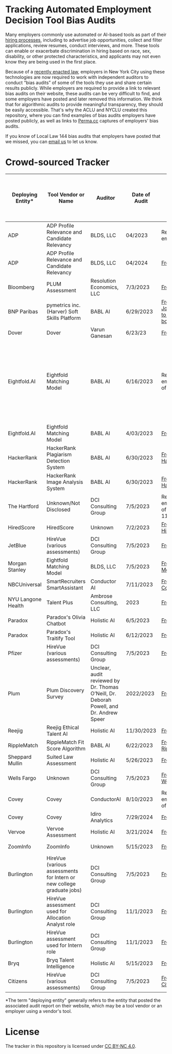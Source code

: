 # Tracking Automated Employment Decision Tool Bias Audits

Many employers commonly use automated or AI-based tools as part of their [hiring processes](https://www.aclu.org/know-your-rights/know-your-digital-rights-digital-discrimination-in-hiring), including to advertise job opportunities, collect and filter applications, review resumes, conduct interviews, and more. These tools can enable or exacerbate discrimination in hiring based on race, sex, disability, or other protected characteristics, and applicants may not even know they are being used in the first place. 

Because of a [recently enacted law](https://www.nyc.gov/site/dca/about/automated-employment-decision-tools.page), employers in New York City using these technologies are now required to work with independent auditors to conduct “bias audits” of some of the tools they use and share certain results publicly. While employers are required to provide a link to relevant bias audits on their website, these audits can be very difficult to find, and some employers have posted and later removed this information. We think that for algorithmic audits to provide meaningful transparency, they should be easily accessible. That's why the ACLU and NYCLU created this repository, where you can find examples of bias audits employers have posted publicly, as well as links to [Perma.cc](https://perma.cc/) captures of employers' bias audits. 

If you know of Local Law 144 bias audits that employers have posted that we missed, you can [email us](mailto:analytics_inquiry@aclu.org) to let us know.

# Crowd-sourced Tracker

| Deploying Entity* | Tool Vendor or Name |  Auditor | Date of Audit | Original | Perma.cc Capture | Other Entities That Have Posted the Audit | 
| ----------------- | ----------- | ------------- |-------------- | --------- | -------------------- | -------------------- |
| ADP | ADP Profile Relevance and Candidate Relevancy | BLDS, LLC | 04/2023 | Removed from employer website | [Capture from 11/06/23](https://perma.cc/KF5Y-5XY7) | |
| ADP | ADP Profile Relevance and Candidate Relevancy | BLDS, LLC | 04/2024 | [From ADP.com](https://www.adp.com/-/media/adp/no-cache/candidate-relevancy/candidate-relevancy-faq.pdf?) | [Capture from 7/31/24](https://perma.cc/XFY4-BPSC) | | 
| Bloomberg | PLUM Assessment | Resolution Economics, LLC | 7/3/2023 | [From CDN](https://assets.bbhub.io/company/sites/51/2023/07/20230703-BLP-Bias-Audit-for-AEDT.pdf) | [Capture from 11/03/23](https://perma.cc/2EMX-WNYU) | |
| BNP Paribas | pymetrics inc. (Harver) Soft Skills Platform | BABL AI | 6/29/2023 | [From BNP Paribas Job Posting (see link to bias audit at the bottom of the page)](https://bnppus.tal.net/vx/lang-en-GB/mobile-0/appcentre-1/brand-7/xf-e678f51d2aa2/candidate/so/pm/1/pl/2/opp/809-2024-Full-Time-Analyst-CIB-Functions-Change-and-Solutions-Internal-Consulting/en-GB) | [Capture from 1/03/24](https://perma.cc/9KAQ-QXC3) |  |
| Dover | Dover | Varun Ganesan | 6/23/23 | [From CDN](https://cdn.dover.io/compliance/Dover%20-%20Audit_Result.pdf) | [Capture from 11/03/23](https://perma.cc/C4E7-XP63) | |
| Eightfold.AI | Eightfold Matching Model | BABL AI | 6/16/2023                | Removed from employer website as of check on 9/30/24       | <ul><li>[Capture of summary page from 11/02/23](https://perma.cc/TU38-FW6U)</li><li>[Capture of bias audit from 11/02/23](https://perma.cc/3JGK-7H76)</li></ul> | |
| Eightfold.AI | Eightfold Matching Model | BABL AI | 4/03/2023 | [From Eightfold.AI](https://eightfold.ai/nyc-eightfold-matching-model/) | [Capture from 8/28/24](https://perma.cc/M5Q5-X9DW) | | 
| HackerRank  | HackerRank Plagiarism Detection System | BABL AI |  6/30/2023 | [From HackerRank.com](https://support.hackerrank.com/hc/en-us/articles/18060171781523-Summary-of-Bias-Audit-Results-of-the-HackerRank-s-Plagiarism-Detection-System-for-New-York-City-s-Local-Law-144) | [Capture from 11/02/23](https://perma.cc/V5D7-42ZK) | |
| HackerRank | HackerRank Image Analysis System | BABL AI | 6/30/2023 | [From HackerRank.com](https://support.hackerrank.com/hc/en-us/articles/18059959675539-Summary-of-Bias-Audit-Results-HackerRank-s-Image-Analysis-System-) | [Capture from 11/02/23](https://perma.cc/7XQ4-UXLE) | |
| The Hartford | Unknown/Not Disclosed      | DCI Consulting Group | 7/5/2023 | Removed from employer website as of check on 11/02/23| [Capture from 8/11/23](https://perma.cc/562P-52U4) | |
| HiredScore  | HiredScore    | Unknown | 7/2/2023                | [From HiredScore.com](https://www.hiredscore.com/nyc-legal-law) | [Capture from 11/02/23](https://perma.cc/96ZU-U5DE) | |
| JetBlue | HireVue (various assessments) | DCI Consulting Group | 7/5/2023 | [From JetBlue.com](https://www.jetblue.com/legal/airport-operations-bias-audit) | [Capture from 11/06/23](https://perma.cc/6Z94-QW5E) | |
| Morgan Stanley | Eightfold Matching Model | BLDS, LLC | 7/5/2023 | [From MorganStanley.com](https://www.morganstanley.com/content/dam/msdotcom/en/disclaimers/MORGAN-STANLEY-BIAS-AUDIT-REPORT-07052023brs.pdf) | [Capture from 11/03/23](https://perma.cc/J844-MEBQ) | |
| NBCUniversal | SmartRecruiters SmartAssistant | Conductor AI | 7/11/2023 | [From ConductorAI.co](https://www.conductorai.co/nyc-144-audits/smartassistant) | [Capture from 11/03/23](https://perma.cc/YZ8T-CK5M) | [AdTalem](https://careers.adtalem.com/aedt-notice)|
| NYU Langone Health | Talent Plus | Ambrose Consulting, LLC | 2023 | [From CDN](https://cdn-static.findly.com/wp-content/uploads/sites/641/2023/06/29155721/2023-Audit-Results-002.pdf) | [Capture from 1/03/24](https://perma.cc/83UA-BVJ9) | |
| Paradox | Paradox's Olivia Chatbot | Holistic AI | 6/5/2023 | [From Paradox.AI](https://trust.holisticai.com/nyc-bias-audit/eyJjbGllbnRJZCI6InBhcmFkb3gtcWpkbGEiLCJlbnRpdHlJZCI6IjMwODRmNjdmLTE0ZjEtNDM1Yy04ZmJiLTQyNDQ2ZWUwYzM4ZCIsInN5c3RlbUlkIjoiMzA4NGY2N2YtMTRmMS00MzVjLThmYmItNDI0NDZlZTBjMzhkIn0) | [Capture from 11/02/23](https://perma.cc/CSA8-S2RC) | |
| Paradox | Paradox's Traitify Tool | Holistic AI | 6/12/2023 | [From Paradox.AI](https://trust.holisticai.com/nyc-bias-audit/eyJjbGllbnRJZCI6InBhcmFkb3gtcWpkbGEiLCJlbnRpdHlJZCI6Ijk5MjA2OTA1LThiZGUtNDlhNy1iODhjLWM3NWZmYjkxZDk2YiIsInN5c3RlbUlkIjoiOTkyMDY5MDUtOGJkZS00OWE3LWI4OGMtYzc1ZmZiOTFkOTZiIn0) | [Capture from 11/02/23](https://perma.cc/SK87-ZFY5) | |
| Pfizer | HireVue (various assessments) | DCI Consulting Group | 7/5/2023 | [From CDN](https://cdn.pfizer.com/pfizercom/2023-09/HireVue%202023%20Bias%20Report_2023Aug14.pdf) | [Capture from 11/03/23](https://perma.cc/4EQP-MLYA) | |
| Plum | Plum Discovery Survey | Unclear, audit reviewed by Dr. Thomas O’Neill, Dr. Deborah Powell, and Dr. Andrew Speer | 2022/2023 | [From help.plum.io](https://help.plum.io/hc/en-us/articles/8809252453531-Plum-and-Auditing-for-Bias) | [Capture of executive summary from 1/03/24](https://perma.cc/955M-P4EU) | |
| Reejig | Reejig Ethical Talent AI | Holistic AI | 11/30/2023 | [From Reejig.com](https://www.reejig.com/ethical-talent-ai-audit-results) | [Capture from 1/03/24](https://perma.cc/MTD7-NTLM) | |
| RippleMatch | RippleMatch Fit Score Algorithm | BABL AI | 6/22/2023 | [From Ripplematch.com](https://ripplematch.com/wp-content/uploads/2023/06/RippleMatch-Fit-Score-Algorithm-%E2%80%93-Public-Summary.pdf) | [Capture from 11/03/23](https://perma.cc/BXW6-7EMA) | |
| Sheppard Mullin | Suited Law Assessment | Holistic AI | 5/26/2023 | [From WellSuited](https://wellsuited.notion.site/Audit-Results-c01787a838974d53ae93e8ab5cbee291) | [Capture from 11/02/23](https://perma.cc/8MA2-P6VB) | |
| Wells Fargo | Unknown | DCI Consulting Group | 7/5/2023 | [From WellsFargoJobs.com](https://www.wellsfargojobs.com/media/afddvztf/teller-impact-ratio-analysis.pdf) | [Capture from 11/03/23](https://perma.cc/D7SW-K7WQ) | |
| Covey | Covey | ConductorAI | 8/10/2023 | Removed from employer website as of check on 9/30/24 | [Capture from 2/1/24](https://perma.cc/WMG2-N8HH) | [Vannevar Labs](https://perma.cc/B4V6-QAMP) |
| Covey | Covey | Idiro Analytics | 7/29/2024 | [From getcovey.com](https://getcovey.com/nyc-local-law-144) | [Capture from 9/27/24](https://perma.cc/79YC-5PJT) | | 
| Vervoe | Vervoe Assessment | Holistic AI | 3/21/2024 | [From vervoe.com](https://vervoe.com/ai-bias-audit-results/) | [Capture from 4/24/24](https://perma.cc/2G85-KUSG) |  |
| ZoomInfo | ZoomInfo | Unknown | 5/15/2023 | [From ZoomInfo.com](https://www.zoominfo.com/legal/nyc-local-law-144-notice) | [Capture from 4/24/24](https://perma.cc/YHV4-XVFC) | |
| Burlington | HireVue (various assessments for Intern or new college graduate jobs) | DCI Consulting Group | 7/5/2023 | [From CDN](https://dn9tckvz2rpxv.cloudfront.net/burlington/pdf/AI%20audit%20for%20EC.pdf) | [Capture from 4/24/24](https://perma.cc/9BK7-X4UB) |
| Burlington | HireVue assessment used for Allocation Analyst role | DCI Consulting Group | 11/1/2023 | [From CDN](https://dn9tckvz2rpxv.cloudfront.net/burlington/pdf/NYC%20Audit%20AA.pdf) | [Capture from 4/24/24](https://perma.cc/VL7X-5T5L) |
| Burlington | HireVue assessment used for Intern role | DCI Consulting Group | 11/1/2023 | [From CDN](https://dn9tckvz2rpxv.cloudfront.net/burlington/pdf/NYC%20Audit%20Intern.pdf) | [Capture from 4/24/24](https://perma.cc/LA9R-UYXP) | |
| Bryq | Bryq Talent Intelligence | Holistic AI | 5/15/2023 | [From CDN](https://framerusercontent.com/assets/VJW6JIM9p7ZG7H3gbRthHc3UFM.pdf) | [Capture from 4/24/24](https://perma.cc/NNR6-9DW3) | |
| Citizens | HireVue (various assessments) | DCI Consulting Group | 7/5/2023 | [From CitizensBank.com](https://jobs.citizensbank.com/Annual-AI-Bias-Audit) | [Capture from 7/10/24](https://perma.cc/GD69-APXU) | | 

*The term "deploying entity" generally refers to the entity that posted the associated audit report on their website, which may be a tool vendor or an employer using a vendor's tool. 

# License

The tracker in this repository is licensed under [CC BY-NC 4.0](http://creativecommons.org/licenses/by-nc/4.0/).
